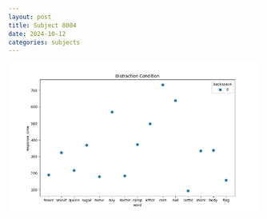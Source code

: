 ```yaml
---
layout: post
title: Subject 8004
date: 2024-10-12
categories: subjects
---
```


![](data/8004/run-11/8004_rt_acc_fuzzy_delay.png)
